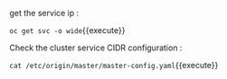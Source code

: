 

get the service ip :

`oc get svc -o wide`{{execute}}

Check the cluster service CIDR configuration :

`cat /etc/origin/master/master-config.yaml`{{execute}}
